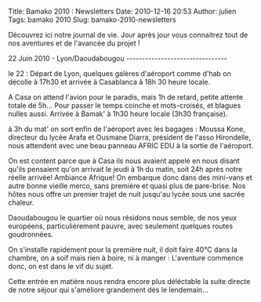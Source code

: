 Title: Bamako 2010 : Newsletters
Date: 2010-12-16 20:53
Author: julien
Tags: bamako 2010
Slug: bamako-2010-newsletters

Découvrez ici notre journal de vie. Jour après jour vous connaitrez tout
de nos aventures et de l'avancée du projet !

</p>
22 Juin 2010 - Lyon/Daoudabougou
--------------------------------

</p>
le 22 : Départ de Lyon, quelques galères d'aéroport comme d'hab on
décolle à 17h30 et arrivée à Casablanca à 18h 30 heure locale.

</p>
A Casa on attend l'avion pour le paradis, mais 1h de retard, petite
attente totale de 5h... Pour passer le temps coinche et mots-croisés, et
blagues nulles aussi. Arrivée à Bamak' à 1h30 heure locale (3h30
française).

</p>
à 3h du mat' on sort enfin de l'aéroport avec les bagages : Moussa Kone,
directeur du lycée Arafa et Ousmane Diarra, président de l'asso
Hirondelle, nous attendent avec une beau panneau AFRIC EDU à la sortie
de l'aéroport.

</p>
On est content parce que à Casa ils nous avaient appelé en nous disant
qu'ils pensaient qu'on arrivait le jeudi à 1h du matin, soit 24h après
notre réelle arrivée! Ambiance Afrique! On embarque donc dans des
mini-vans et autre bonne vieille merco, sans première et quasi plus de
pare-brise. Nos hôtes nous offre un premier trajet de nuit jusqu'au
lycée sous une sacrée chaleur.

</p>
Daoudabougou le quartier où nous résidons nous semble, de nos yeux
européens, particulièrement pauvre, avec seulement quelques routes
goudronnées.

</p>
On s'installe rapidement pour la première nuit, il doit faire 40°C dans
la chambre, on a soif mais rien à boire, ni à manger : L'aventure
commence donc, on est dans le vif du sujet.

</p>
Cette entrée en matière nous rendra encore plus déléctable la suite
directe de notre séjour qui s'améliore grandement dès le lendemain...

</p>

